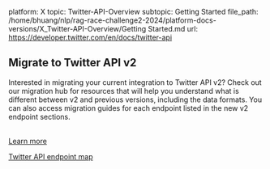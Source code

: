 platform: X
topic: Twitter-API-Overview
subtopic: Getting Started
file_path: /home/bhuang/nlp/rag-race-challenge2-2024/platform-docs-versions/X_Twitter-API-Overview/Getting Started.md
url: https://developer.twitter.com/en/docs/twitter-api

## Migrate to Twitter API v2

Interested in migrating your current integration to Twitter API v2? Check out our migration hub for resources that will help you understand what is different between v2 and previous versions, including the data formats. You can also access migration guides for each endpoint listed in the new v2 endpoint sections.  
 

[Learn more](https://developer.twitter.com/en/docs/twitter-api/migrate)

[Twitter API endpoint map](https://developer.twitter.com/en/docs/twitter-api/migrate/twitter-api-endpoint-map)